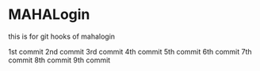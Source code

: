 # MAHALogin
this is for git hooks  of mahalogin

1st commit 
2nd commit
3rd commit
4th commit
5th commit
6th commit
7th commit
8th commit
9th commit
